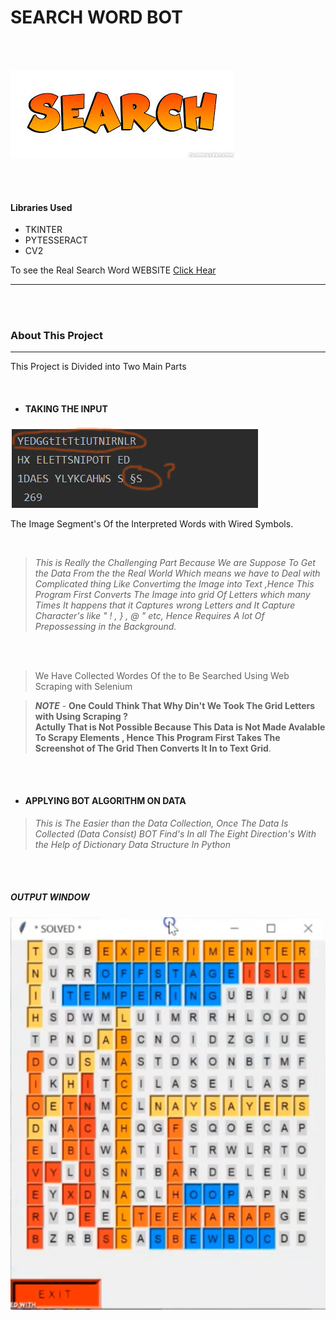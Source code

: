 # **SEARCH WORD BOT**
<br><br>

![](SSS.jpg)

<br><br>

#### Libraries Used 


* TKINTER
* PYTESSERACT
* CV2

To see the Real Search Word WEBSITE  [Click Hear](http://word-search-puzzles.appspot.com/)
***
<br><br>

### About This Project
***

This Project is Divided into Two Main Parts

<br>

* #### TAKING THE INPUT

![](Output.png)

The Image Segment's Of the Interpreted Words with Wired Symbols. 

<br>

> *This is Really the Challenging Part Because We are Suppose To Get the Data From the 
>the Real World Which means we have to Deal with Complicated thing Like Convertimg the Image into
>Text ,Hence This Program First Converts The Image into grid Of Letters which many Times It happens that 
>it Captures wrong Letters and It Capture Character's like " ! , } , @ " etc, Hence Requires A lot Of Prepossessing in the Background.*

<br><br>

> We Have Collected Wordes Of the to Be Searched Using Web Scraping with Selenium

> ***NOTE*** - **One Could Think That Why Din't We Took The Grid Letters with Using 
>Scraping ?<br>Actully That is Not Possible Because This Data is Not Made Avalable To 
>Scrapy Elements , Hence This Program First Takes The Screenshot of The Grid Then
>Converts It In to Text Grid**.
>

<br><br>

* #### APPLYING BOT ALGORITHM ON DATA

> *This is The Easier than the  Data Collection, Once The Data Is Collected (Data Consist)
>BOT Find's In all The Eight Direction's With the Help of Dictionary Data Structure In Python*

<br><br>

##### **OUTPUT WINDOW**

![](Solved.png)
